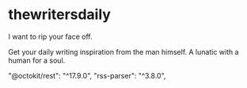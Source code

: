 # thewritersdaily

I want to rip your face off.

Get your daily writing inspiration from the man himself. A lunatic with a human for a soul.

"@octokit/rest": "^17.9.0",
"rss-parser": "^3.8.0",
